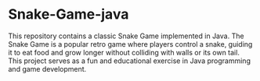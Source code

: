 # Snake-Game-java
This repository contains a classic Snake Game implemented in Java. The Snake Game is a popular retro game where players control a snake, guiding it to eat food and grow longer without colliding with walls or its own tail. This project serves as a fun and educational exercise in Java programming and game development.
